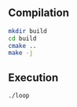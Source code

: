 


## Compilation
```bash
mkdir build 
cd build
cmake ..
make -j 
```

## Execution
```bash
./loop
```
